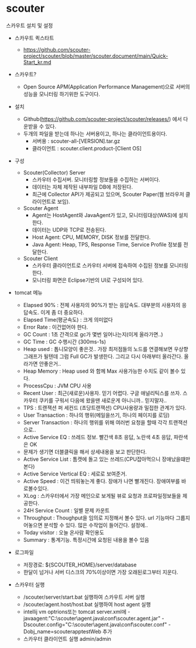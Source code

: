 # scouter
스카우트 설치 및 설정

- 스카우트 퀵스타트
  - https://github.com/scouter-project/scouter/blob/master/scouter.document/main/Quick-Start_kr.md

- 스카우트?
  - Open Source APM(Application Performance Management)으로 서버의 성능을 모니터링 하기위한 도구이다.
- 설치
  - Github(https://github.com/scouter-project/scouter/releases/) 에서 다운받을 수 있다.
  - 두개의 파일을 받는데 하나는 서버용이고, 하나는 클라이언트용이다.
    - 서버용 : scouter-all-[VERSION].tar.gz
    - 클라이언트 : scouter.client.product-[Client OS]
- 구성
  - Scouter(Collector) Server
    - 스카우터 수집서버. 모니터링할 정보들을 수집하는 서버이다.
    - 데이터는 자체 제작된 내부파일 DB에 저장된다.
    - 최근에 Collector API가 제공되고 있으며, Scouter Paper(웹 브라우저 클라이언트로 보임).
  - Scouter Agent
    - Agent는 HostAgent와 JavaAgent가 있고, 모니터링대상(WAS)에 설치한다.
    - 데이터는 UDP와 TCP로 전송된다.
    - Host Agent: CPU, MEMORY, DISK 정보를 전달한다.
    - Java Agent: Heap, TPS, Response Time, Service Profile 정보를 전달한다.
  - Scouter Client
     - 스카우터 클라이언트로 스카우터 서버에 접속하여 수집된 정보를 모니터링한다.
     -  모니터링 화면은 Eclipse기반의 UI로 구성되어 있다.

- tomcat 메뉴
  - Elapsed 90% : 전체 사용자의 90%가 받는 응답속도. 대부분의 사용자의 응답속도. 이게 좀 더 중요하다.
  - Elapsed Time(평균속도) : 크게 의미없다
  - Error Rate : 이건없어야 한다.
  - GC Count : 1초 간격으로 gc가 몇번 일어나는지(이게 올라가면..)
  - GC Time : GC 수행시간 (300ms-1s)
  - Heap used : 톱니모양이 좋은것.. 가장 최저점들의 노드를 연결해보면 우상향그래프가 될텐데 그럼 Full GC가 발생한다. 그리고 다시 아래부터 올라간다. 올라가면 안좋은거..
  - Heap Memory : Heap used 와 함께 Max 사용가능한 수치도 같이 볼수 있다.
  - ProcessCpu : JVM CPU 사용
  - Recent User : 최근(새로운)사용자. 믿기 어렵다. 구글 애널리틱스를 쓰자. 스카우터 쿠키를 구워서 다음에 왔을땐 새로운게 아니니까.. 믿지말자..
  - TPS : 트랜잭션 퍼 세컨드 (초당트랜잭션) CPU사용량과 밀접한 관계가 있다.
  - User Transaction : 하나의 행위(메일을쓰기, 하나의 페이지를 로딩)
  - Server Transaction : 하나의 행위를 위해 여러번 요청을 할때 각각 트랜잭션으로..
  - Active Service EQ : 쓰레드 정보. 빨간색 8초 응답, 노란색 4초 응답, 파란색은 OK
  - 문제가 생기면 더블클릭을 해서 상세내용을 보고 판단한다.
  - Active Service List : 톰캣에 돌고 있는 쓰레드(CPU잡아먹으니 장애났을떄만 본다)
  - Active Service Vertical EQ : 세로로 보여준거.
  - Active Speed : 이건 띄워놓는게 좋다. 장애가 나면 빨개진다. 장애여부를 바로볼수있다.
  - XLog : 스카우터에서 가장 메인으로 보게될 뷰로 요청과 프로파일정보들을 제공한다.
  - 24H Service Count : 일별 문제 카운트
  - Throughput : Thoughput을 임의로 지정해서 볼수 있다. url 기능마다 그룹지어놓으면 분석할 수 있다. 많은 수작업이 들어간다. 설정에..
  - Today visitor : 오늘 온사람 확인용도
  - Summary : 통계기능. 특정시간에 요청된 내용을 볼수 있음
- 로그파일
  - 저장경로: ${SCOUTER_HOME}/server/database
  - 한달이 넘거나 서버 디스크의 70%이상이면 가장 오래된로그부터 지운다.

- 스카우터 실행
  - /scouter/server/start.bat 실행하여 스카우트 서버 실행
  - /scouter/agent.host/host.bat 실행하여 host agent 실행
  - intellij vm optrions또는 tomcat server.xml에 -javaagent:"C:\scouter\agent.java\conf\scouter.agent.jar" -Dscouter.config="C:\scouter\agent.java\conf\scouter.conf" -Dobj_name=scouterapptestWeb 추가
  - 스카우터 클라이언트 실행 admin/admin
